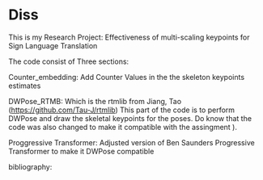 # Diss

This is my Research Project: Effectiveness of multi-scaling keypoints for Sign Language Translation





The code consist of Three sections:

Counter_embedding: Add Counter Values in the the skeleton keypoints estimates

DWPose_RTMB: Which is the rtmlib from Jiang, Tao (https://github.com/Tau-J/rtmlib) This part of the code is to perform DWPose and draw the skeletal keypoints for the poses. Do know that the code was also changed to make it compatible with the assingment ).

Proggressive Transformer: Adjusted version of Ben Saunders Progressive Transformer to make it DWPose compatible

bibliography: 

